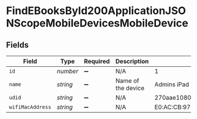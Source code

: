 # FindEBooksById200ApplicationJSONScopeMobileDevicesMobileDevice


## Fields

| Field                                    | Type                                     | Required                                 | Description                              | Example                                  |
| ---------------------------------------- | ---------------------------------------- | ---------------------------------------- | ---------------------------------------- | ---------------------------------------- |
| `id`                                     | *number*                                 | :heavy_minus_sign:                       | N/A                                      | 1                                        |
| `name`                                   | *string*                                 | :heavy_minus_sign:                       | Name of the device                       | Admins iPad                              |
| `udid`                                   | *string*                                 | :heavy_minus_sign:                       | N/A                                      | 270aae10800b6e61a2ee2bbc285eb967050b5984 |
| `wifiMacAddress`                         | *string*                                 | :heavy_minus_sign:                       | N/A                                      | E0:AC:CB:97:36:G4                        |